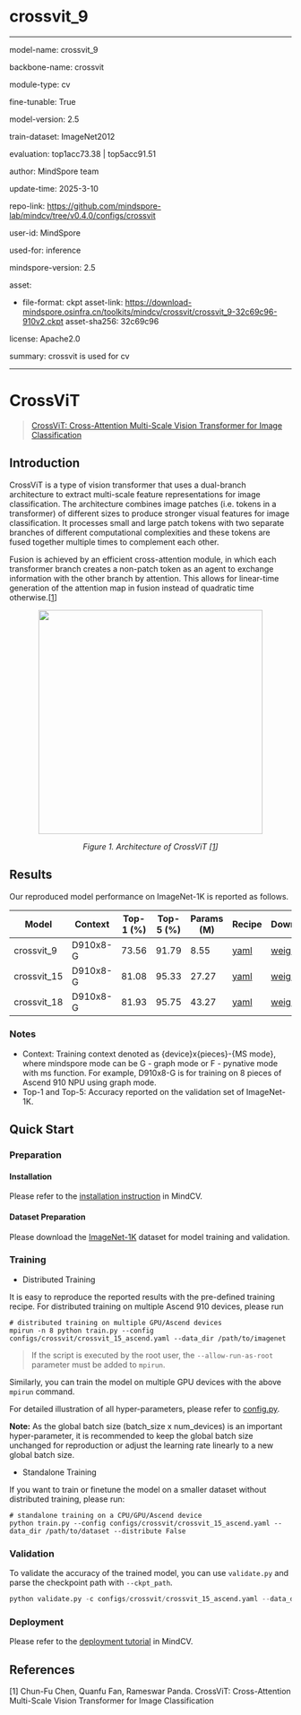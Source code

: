 # crossvit_9

---

model-name: crossvit_9

backbone-name: crossvit

module-type: cv

fine-tunable: True

model-version: 2.5

train-dataset: ImageNet2012

evaluation: top1acc73.38 | top5acc91.51

author: MindSpore team

update-time: 2025-3-10

repo-link: <https://github.com/mindspore-lab/mindcv/tree/v0.4.0/configs/crossvit>

user-id: MindSpore

used-for: inference

mindspore-version: 2.5

asset:

- file-format: ckpt
  asset-link: <https://download-mindspore.osinfra.cn/toolkits/mindcv/crossvit/crossvit_9-32c69c96-910v2.ckpt>
  asset-sha256: 32c69c96

license: Apache2.0

summary: crossvit is used for cv

---

# CrossViT

> [CrossViT: Cross-Attention Multi-Scale Vision Transformer for Image Classification](https://arxiv.org/abs/2103.14899)

## Introduction

CrossViT is a type of vision transformer that uses a dual-branch architecture to extract multi-scale feature representations for image classification. The architecture combines image patches (i.e. tokens in a transformer) of different sizes to produce stronger visual features for image classification. It processes small and large patch tokens with two separate branches of different computational complexities and these tokens are fused together multiple times to complement each other.

Fusion is achieved by an efficient cross-attention module, in which each transformer branch creates a non-patch token as an agent to exchange information with the other branch by attention. This allows for linear-time generation of the attention map in fusion instead of quadratic time otherwise.[[1](#references)]

<p align="center">
  <img src="https://user-images.githubusercontent.com/52945530/223635248-5871596d-43f2-44ee-b8be-1e7927ade243.jpg" width=400 />
</p>
<p align="center">
  <em>Figure 1. Architecture of CrossViT [<a href="#references">1</a>] </em>
</p>

## Results

Our reproduced model performance on ImageNet-1K is reported as follows.

<div align="center">

| Model       | Context  | Top-1 (%) | Top-5 (%) | Params (M) | Recipe                                                                                             | Download                                                                                            |
| ----------- | -------- | --------- | --------- | ---------- | -------------------------------------------------------------------------------------------------- | --------------------------------------------------------------------------------------------------- |
| crossvit_9  | D910x8-G | 73.56     | 91.79     | 8.55       | [yaml](https://github.com/mindspore-lab/mindcv/blob/main/configs/crossvit/crossvit_9_ascend.yaml)  | [weights](https://download-mindspore.osinfra.cn/toolkits/mindcv/crossvit/crossvit_9-e74c8e18.ckpt)  |
| crossvit_15 | D910x8-G | 81.08     | 95.33     | 27.27      | [yaml](https://github.com/mindspore-lab/mindcv/blob/main/configs/crossvit/crossvit_15_ascend.yaml) | [weights](https://download-mindspore.osinfra.cn/toolkits/mindcv/crossvit/crossvit_15-eaa43c02.ckpt) |
| crossvit_18 | D910x8-G | 81.93     | 95.75     | 43.27      | [yaml](https://github.com/mindspore-lab/mindcv/blob/main/configs/crossvit/crossvit_18_ascend.yaml) | [weights](https://download-mindspore.osinfra.cn/toolkits/mindcv/crossvit/crossvit_18-ca0a2e43.ckpt) |

</div>

### Notes

- Context: Training context denoted as {device}x{pieces}-{MS mode}, where mindspore mode can be G - graph mode or F - pynative mode with ms function. For example, D910x8-G is for training on 8 pieces of Ascend 910 NPU using graph mode.
- Top-1 and Top-5: Accuracy reported on the validation set of ImageNet-1K.

## Quick Start

### Preparation

#### Installation

Please refer to the [installation instruction](https://github.com/mindspore-ecosystem/mindcv#installation) in MindCV.

#### Dataset Preparation

Please download the [ImageNet-1K](https://www.image-net.org/challenges/LSVRC/2012/index.php) dataset for model training and validation.

### Training

- Distributed Training

It is easy to reproduce the reported results with the pre-defined training recipe. For distributed training on multiple Ascend 910 devices, please run

```shell
# distributed training on multiple GPU/Ascend devices
mpirun -n 8 python train.py --config configs/crossvit/crossvit_15_ascend.yaml --data_dir /path/to/imagenet
```

> If the script is executed by the root user, the `--allow-run-as-root` parameter must be added to `mpirun`.

Similarly, you can train the model on multiple GPU devices with the above `mpirun` command.

For detailed illustration of all hyper-parameters, please refer to [config.py](https://github.com/mindspore-lab/mindcv/blob/main/config.py).

**Note:** As the global batch size (batch_size x num_devices) is an important hyper-parameter, it is recommended to keep the global batch size unchanged for reproduction or adjust the learning rate linearly to a new global batch size.

- Standalone Training

If you want to train or finetune the model on a smaller dataset without distributed training, please run:

```shell
# standalone training on a CPU/GPU/Ascend device
python train.py --config configs/crossvit/crossvit_15_ascend.yaml --data_dir /path/to/dataset --distribute False
```

### Validation

To validate the accuracy of the trained model, you can use `validate.py` and parse the checkpoint path with `--ckpt_path`.

```python
python validate.py -c configs/crossvit/crossvit_15_ascend.yaml --data_dir /path/to/imagenet --ckpt_path /path/to/ckpt
```

### Deployment

Please refer to the [deployment tutorial](https://mindspore-lab.github.io/mindcv/zh/tutorials/inference/) in MindCV.

## References

<!--- Guideline: Citation format should follow GB/T 7714. -->

[1] Chun-Fu Chen, Quanfu Fan, Rameswar Panda. CrossViT: Cross-Attention Multi-Scale Vision Transformer for Image Classification
